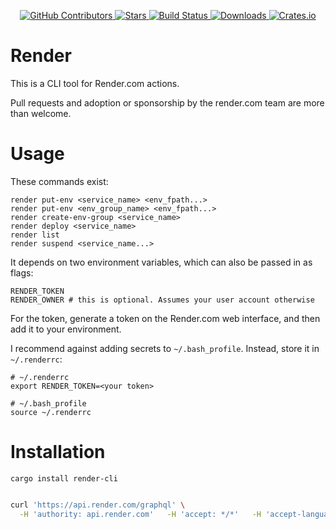 <div id="top"></div>

<p align="center">
<a href="https://github.com/kurtbuilds/render/graphs/contributors">
    <img src="https://img.shields.io/github/contributors/kurtbuilds/render.svg?style=flat-square" alt="GitHub Contributors" />
</a>
<a href="https://github.com/kurtbuilds/render/stargazers">
    <img src="https://img.shields.io/github/stars/kurtbuilds/render.svg?style=flat-square" alt="Stars" />
</a>
<a href="https://github.com/kurtbuilds/render/actions">
    <img src="https://img.shields.io/github/actions/workflow/status/kurtbuilds/render/test.yaml?style=flat-square" alt="Build Status" />
</a>
<a href="https://crates.io/crates/render-cli">
    <img src="https://img.shields.io/crates/d/render-cli?style=flat-square" alt="Downloads" />
</a>
<a href="https://crates.io/crates/render-cli">
    <img src="https://img.shields.io/crates/v/render-cli?style=flat-square" alt="Crates.io" />
</a>

</p>

# Render

This is a CLI tool for Render.com actions. 

Pull requests and adoption or sponsorship by the render.com team are more than welcome.

# Usage

These commands exist:

    render put-env <service_name> <env_fpath...>
    render put-env <env_group_name> <env_fpath...>
    render create-env-group <service_name>
    render deploy <service_name>
    render list
    render suspend <service_name...>

It depends on two environment variables, which can also be passed in as flags:

    RENDER_TOKEN
    RENDER_OWNER # this is optional. Assumes your user account otherwise

For the token, generate a token on the Render.com web interface, and then add it to your environment.

I recommend against adding secrets to `~/.bash_profile`. Instead, store it in `~/.renderrc`:

    # ~/.renderrc
    export RENDER_TOKEN=<your token>

    # ~/.bash_profile
    source ~/.renderrc

# Installation

    cargo install render-cli

```bash

curl 'https://api.render.com/graphql' \
  -H 'authority: api.render.com'   -H 'accept: */*'   -H 'accept-language: en-US,en;q=0.9'   -H 'authorization: Bearer rnd_5k7jv9AD3Pv7-type: application/json'   -H 'cookie: __render=%7B%22originalReferrer%22%3A%22%22%2C%22id%22%3A%22usr-c16ine3jbvm8u5ep1jsg%22%7D; intercom-device-id-wf6otxqc=06392965-5eb5-4902-9df0-32081d0675ba; __cf_bm=vvkr2dtrLnvXt8MBnJ5BDRxNhxw3q84NAzH0l0xwKQU-1677468020-0-AZcjNeUyUHayPZgmZOe4Fe3ZhELo4wcexKWGoPF7SIATYO5ZW5y3C2K5H86TlqgrWrgIa4cnB1Xn3LPxvvLG2pc='   -H 'dnt: 1'   -H 'origin: https://dashboard.render.com'   -H 'referer: https://dashboard.render.com/'   -H 'render-request-id: 34ee5f8d-f5f5-423f-9341-62191d388fea'   -H 'sec-ch-ua: "Chromium";v="110", "Not A(Brand";v="24", "Google Chrome";v="110"'   -H 'sec-ch-ua-mobile: ?0'   -H 'sec-ch-ua-platform: "macOS"'   -H 'sec-fetch-dest: empty'   -H 'sec-fetch-mode: cors'   -H 'sec-fetch-site: same-site'   -H 'user-agent: Mozilla/5.0 (Macintosh; Intel Mac OS X 10_15_7) AppleWebKit/537.36 (KHTML, like Gecko) Chrome/110.0.0.0 Safari/537.36'   --data-raw $'{"operationName":"servicesForOwner","variables":{"ownerId":"tea-cckh5qmn6mpvodhffrc0"},"query":"query servicesForOwner($ownerId: String\u0021) {\\n  servicesForOwner(ownerId: $ownerId) {\\n    id\\n    type\\n    userFacingType\\n    userFacingTypeSlug\\n    name\\n    slug\\n    env {\\n      ...envFields\\n      __typename\\n    }\\n    repo {\\n      ...repoFields\\n      __typename\\n    }\\n    updatedAt\\n    createdAt\\n    lastDeployedAt\\n    state\\n    suspenders\\n    owner {\\n      id\\n      __typename\\n    }\\n    maintenanceScheduledAt\\n    pendingMaintenanceBy\\n    region {\\n      id\\n      description\\n      __typename\\n    }\\n    __typename\\n  }\\n}\\n\\nfragment envFields on Env {\\n  id\\n  name\\n  language\\n  isStatic\\n  sampleBuildCommand\\n  sampleStartCommand\\n  __typename\\n}\\n\\nfragment repoFields on Repo {\\n  id\\n  provider\\n  providerId\\n  name\\n  ownerName\\n  webURL\\n  isPrivate\\n  __typename\\n}\\n"}'   --compressed

```